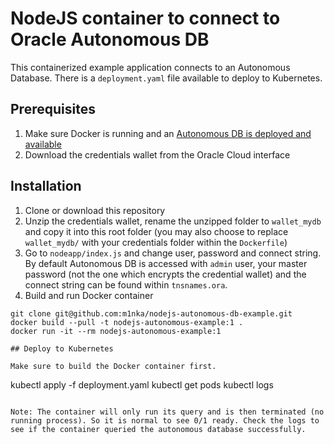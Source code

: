 # NodeJS container to connect to Oracle Autonomous DB

This containerized example application connects to an Autonomous Database. There is a `deployment.yaml` file available to deploy to Kubernetes.

## Prerequisites

1. Make sure Docker is running and an [Autonomous DB is deployed and available](https://www.oracle.com/goto/adbs/quickstart)
2. Download the credentials wallet from the Oracle Cloud interface

## Installation

1. Clone or download this repository
2. Unzip the credentials wallet, rename the unzipped folder to `wallet_mydb` and copy it into this root folder (you may also choose to replace `wallet_mydb/` with your credentials folder within the `Dockerfile`)
3. Go to `nodeapp/index.js` and change user, password and connect string. By default Autonomous DB is accessed with `admin` user, your master password (not the one which encrypts the credential wallet) and the connect string can be found within `tnsnames.ora`.
4. Build and run Docker container

```
git clone git@github.com:m1nka/nodejs-autonomous-db-example.git
docker build --pull -t nodejs-autonomous-example:1 .
docker run -it --rm nodejs-autonomous-example:1

## Deploy to Kubernetes

Make sure to build the Docker container first.

```
kubectl apply -f deployment.yaml
kubectl get pods
kubectl logs <pod-id>
```

Note: The container will only run its query and is then terminated (no running process). So it is normal to see 0/1 ready. Check the logs to see if the container queried the autonomous database successfully.